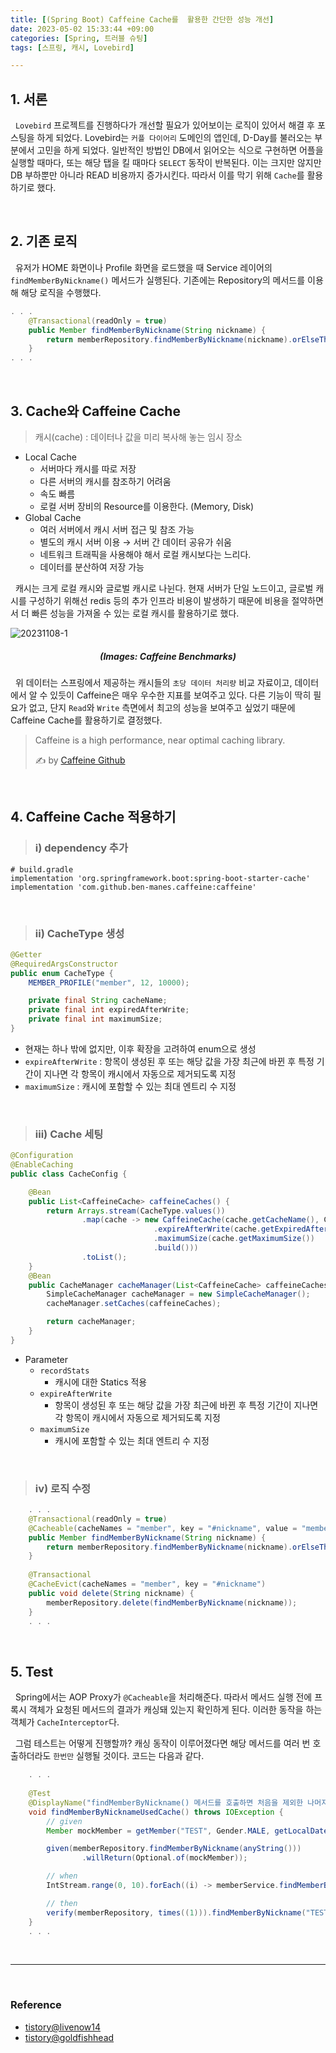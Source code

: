 ```yaml
---
title: [(Spring Boot) Caffeine Cache를  활용한 간단한 성능 개선]
date: 2023-05-02 15:33:44 +09:00
categories: [Spring, 트러블 슈팅]
tags: [스프링, 캐시, Lovebird]

--- 
```


## 1. 서론

&nbsp; `Lovebird` 프로젝트를 진행하다가 개선할 필요가 있어보이는 로직이 있어서 해결 후 포스팅을 하게 되었다. Lovebird는 `커플 다이어리` 도메인의 앱인데, D-Day를 불러오는 부분에서 고민을 하게 되었다. 일반적인 방법인 DB에서 읽어오는 식으로 구현하면 어플을 실행할 때마다, 또는 해당 탭을 킬 때마다 `SELECT` 동작이 반복된다. 이는 크지만 않지만 DB 부하뿐만 아니라 READ 비용까지 증가시킨다. 따라서 이를 막기 위해 `Cache`를 활용하기로 했다.

<br>

## 2. 기존 로직

&nbsp; 유저가 HOME 화면이나 Profile 화면을 로드했을 때 Service 레이어의 `findMemberByNickname()` 메서드가 실행된다. 기존에는 Repository의 메서드를 이용해 해당 로직을 수행했다.

```java
. . .
	@Transactional(readOnly = true)
    public Member findMemberByNickname(String nickname) {
        return memberRepository.findMemberByNickname(nickname).orElseThrow(EntityNotFoundException::new);
    }
. . .
```

<br>

## 3. Cache와 Caffeine Cache

> 캐시(cache) : 데이터나 값을 미리 복사해 놓는 임시 장소

- Local Cache
	- 서버마다 캐시를 따로 저장
	- 다른 서버의 캐시를 참조하기 어려움
	- 속도 빠름
	- 로컬 서버 장비의 Resource를 이용한다. (Memory, Disk)
- Global Cache
	- 여러 서버에서 캐시 서버 접근 및 참조 가능
	- 별도의 캐시 서버 이용 → 서버 간 데이터 공유가 쉬움
	- 네트워크 트래픽을 사용해야 해서 로컬 캐시보다는 느리다.
	- 데이터를 분산하여 저장 가능

&nbsp; 캐시는 크게 로컬 캐시와 글로벌 캐시로 나뉜다. 현재 서버가 단일 노드이고, 글로벌 캐시를 구성하기 위해선 redis 등의 추가 인프라 비용이 발생하기 때문에 비용을 절약하면서 더 빠른 성능을 가져올 수 있는 로컬 캐시를 활용하기로 했다.

![20231108-1](/assets/img/posts/20230502-1.png)
<div align=center><h5>(Images: Caffeine Benchmarks)</h5></div>

&nbsp; 위 데이터는 스프링에서 제공하는 캐시들의 `초당 데이터 처리량` 비교 자료이고, 데이터에서 알 수 있듯이 Caffeine은 매우 우수한 지표를 보여주고 있다. 다른 기능이 딱히 필요가 없고, 단지 `Read`와 `Write` 측면에서 최고의 성능을 보여주고 싶었기 때문에 Caffeine Cache를 활용하기로 결정했다.

> Caffeine is a high performance, near optimal caching library.
>
> ✍️ by [Caffeine Github](https://github.com/ben-manes/caffeine)

<br>

## 4. Caffeine Cache 적용하기

> ### i) dependency 추가

```shell
# build.gradle
implementation 'org.springframework.boot:spring-boot-starter-cache'
implementation 'com.github.ben-manes.caffeine:caffeine'
```

<br>

> ### ii) CacheType 생성

```java
@Getter
@RequiredArgsConstructor
public enum CacheType {
    MEMBER_PROFILE("member", 12, 10000);

    private final String cacheName;
    private final int expiredAfterWrite;
    private final int maximumSize;
}
```

- 현재는 하나 밖에 없지만, 이후 확장을 고려하여 enum으로 생성
- `expireAfterWrite` : 항목이 생성된 후 또는 해당 값을 가장 최근에 바뀐 후 특정 기간이 지나면 각 항목이 캐시에서 자동으로 제거되도록 지정
- `maximumSize` : 캐시에 포함할 수 있는 최대 엔트리 수 지정

<br>

> ### iii) Cache 세팅

```java
@Configuration
@EnableCaching
public class CacheConfig {

    @Bean
    public List<CaffeineCache> caffeineCaches() {
        return Arrays.stream(CacheType.values())
                .map(cache -> new CaffeineCache(cache.getCacheName(), Caffeine.newBuilder().recordStats()
                                .expireAfterWrite(cache.getExpiredAfterWrite(), TimeUnit.HOURS)
                                .maximumSize(cache.getMaximumSize())
                                .build()))
                .toList();
    }
    @Bean
    public CacheManager cacheManager(List<CaffeineCache> caffeineCaches) {
        SimpleCacheManager cacheManager = new SimpleCacheManager();
        cacheManager.setCaches(caffeineCaches);

        return cacheManager;
    }
}
```

- Parameter 
  - `recordStats`
    - 캐시에 대한 Statics 적용
  - `expireAfterWrite`
     - 항목이 생성된 후 또는 해당 값을 가장 최근에 바뀐 후 특정 기간이 지나면 각 항목이 캐시에서 자동으로 제거되도록 지정
  - `maximumSize`
     - 캐시에 포함할 수 있는 최대 엔트리 수 지정

<br>

> ### iv) 로직 수정

```java
	. . .
    @Transactional(readOnly = true)
    @Cacheable(cacheNames = "member", key = "#nickname", value = "member")
    public Member findMemberByNickname(String nickname) {
        return memberRepository.findMemberByNickname(nickname).orElseThrow(EntityNotFoundException::new);
    }
    
    @Transactional
    @CacheEvict(cacheNames = "member", key = "#nickname")
    public void delete(String nickname) {
        memberRepository.delete(findMemberByNickname(nickname));
    }
    . . .
```

<br>

## 5. Test

&nbsp; Spring에서는 AOP Proxy가 `@Cacheable`을 처리해준다. 따라서 메서드 실행 전에 프록시 객체가 요청된 메서드의 결과가 캐싱돼 있는지 확인하게 된다. 이러한 동작을 하는 객체가 `CacheInterceptor`다.

&nbsp; 그럼 테스트는 어떻게 진행할까? 캐싱 동작이 이루어졌다면 해당 메서드를 여러 번 호출하더라도 `한번만` 실행될 것이다. 코드는 다음과 같다.

```java
    . . .
    
    @Test
    @DisplayName("findMemberByNickname() 메서드를 호출하면 처음을 제외한 나머지는 Cache가 인터셉트한다.")
    void findMemberByNicknameUsedCache() throws IOException {
        // given
        Member mockMember = getMember("TEST", Gender.MALE, getLocalDate("2023-05-15"));

        given(memberRepository.findMemberByNickname(anyString()))
                .willReturn(Optional.of(mockMember));

        // when
        IntStream.range(0, 10).forEach((i) -> memberService.findMemberByNickname("TEST"));

        // then
        verify(memberRepository, times((1))).findMemberByNickname("TEST");
    }
    . . .
```

<br>

---

<br>

### Reference

- [tistory@livenow14](https://livenow14.tistory.com/56)
- [tistory@goldfishhead](https://goldfishhead.tistory.com/29)